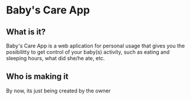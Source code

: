 # Baby's Care App

## What is it?

Baby's Care App is a web aplication for personal usage that gives you the posibilitty to get control of your baby(s) activity, such as eating and sleeping hours, what did she/he ate, etc.

## Who is making it

By now, its just being created by the owner